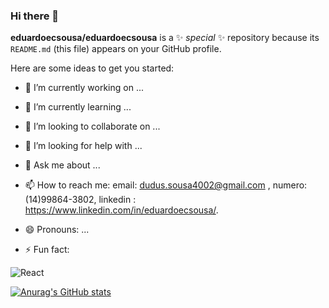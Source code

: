 ### Hi there 👋

**eduardoecsousa/eduardoecsousa** is a ✨ _special_ ✨ repository because its `README.md` (this file) appears on your GitHub profile.

Here are some ideas to get you started:

- 🔭 I’m currently working on ...
- 🌱 I’m currently learning ...
- 👯 I’m looking to collaborate on ...
- 🤔 I’m looking for help with ...
- 💬 Ask me about ...

- 📫 How to reach me: 
    email: dudus.sousa4002@gmail.com ,
    numero: (14)99864-3802,
    linkedin : https://www.linkedin.com/in/eduardoecsousa/.

- 😄 Pronouns: ...
- ⚡ Fun fact: 

![React](https://img.shields.io/badge/react-%2320232a.svg?style=for-the-badge&logo=react&logoColor=%2361DAFB)

[![Anurag's GitHub stats](https://github-readme-stats.vercel.app/api?username=anuraghazra)](https://github.com/anuraghazra/github-readme-stats)

